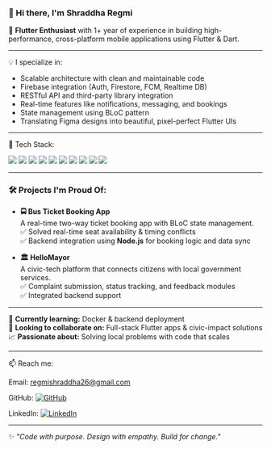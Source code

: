 ### 👋 Hi there, I'm Shraddha Regmi

🚀 **Flutter Enthusiast** with 1+ year of experience in building high-performance, cross-platform mobile applications using Flutter & Dart.

---

💡 I specialize in:
- Scalable architecture with clean and maintainable code
- Firebase integration (Auth, Firestore, FCM, Realtime DB)
- RESTful API and third-party library integration
- Real-time features like notifications, messaging, and bookings
- State management using BLoC pattern
- Translating Figma designs into beautiful, pixel-perfect Flutter UIs

---

🔧 Tech Stack:

<p align="left">
  <img src="https://img.shields.io/badge/Flutter-02569B?style=for-the-badge&logo=flutter&logoColor=white"/>
  <img src="https://img.shields.io/badge/Dart-0175C2?style=for-the-badge&logo=dart&logoColor=white"/>
  <img src="https://img.shields.io/badge/Firebase-FFCA28?style=for-the-badge&logo=firebase&logoColor=black"/>
  <img src="https://img.shields.io/badge/Node.js-339933?style=for-the-badge&logo=nodedotjs&logoColor=white"/>
  <img src="https://img.shields.io/badge/Express.js-000000?style=for-the-badge&logo=express&logoColor=white"/>
  <img src="https://img.shields.io/badge/MongoDB-47A248?style=for-the-badge&logo=mongodb&logoColor=white"/>
  <img src="https://img.shields.io/badge/BLoC-5B3E94?style=for-the-badge&logo=bloc&logoColor=white"/>
  <img src="https://img.shields.io/badge/Java-007396?style=for-the-badge&logo=java&logoColor=white"/>
  <img src="https://img.shields.io/badge/Git-F05032?style=for-the-badge&logo=git&logoColor=white"/>
  <img src="https://img.shields.io/badge/GitHub-181717?style=for-the-badge&logo=github&logoColor=white"/>
</p>

---

### 🛠️ Projects I'm Proud Of:

- **🚍 Bus Ticket Booking App**  
  A real-time two-way ticket booking app with BLoC state management.  
  ✅ Solved real-time seat availability & timing conflicts  
  ✅ Backend integration using **Node.js** for booking logic and data sync

- **🏛 HelloMayor**  
  A civic-tech platform that connects citizens with local government services.  
  ✅ Complaint submission, status tracking, and feedback modules  
  ✅ Integrated backend support



---

🌱 **Currently learning:** Docker & backend deployment  
📌 **Looking to collaborate on:** Full-stack Flutter apps & civic-impact solutions  
📈 **Passionate about:** Solving local problems with code that scales

---

📫 Reach me: 

Email: regmishraddha26@gmail.com

GitHub: [![GitHub](https://img.shields.io/badge/GitHub-black?style=for-the-badge&logo=github)](https://github.com/RegmiShraddha)

LinkedIn: [![LinkedIn](https://img.shields.io/badge/LinkedIn-blue?style=for-the-badge&logo=linkedin)](https://www.linkedin.com/in/shraddha-regmi/)


---

✨ *"Code with purpose. Design with empathy. Build for change."*
